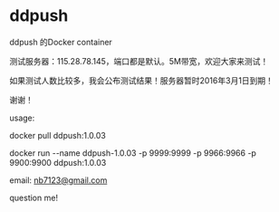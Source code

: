 # ddpush
ddpush 的Docker container

测试服务器：115.28.78.145，端口都是默认。5M带宽，欢迎大家来测试！

如果测试人数比较多，我会公布测试结果！服务器暂时2016年3月1日到期！

谢谢！

usage:

docker pull ddpush:1.0.03

  docker run --name ddpush-1.0.03 -p 9999:9999 -p 9966:9966 -p 9900:9900 ddpush:1.0.03
  
  
  email: nb7123@gmail.com

  question me!
